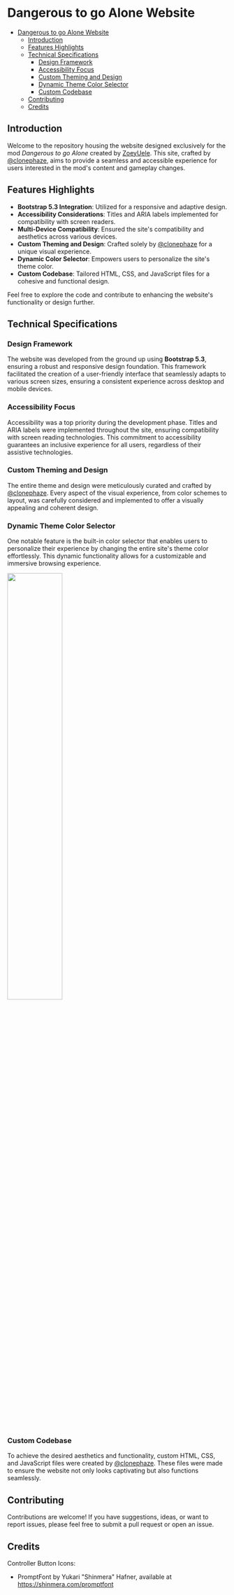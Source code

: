 # Dangerous to go Alone Website

- [Dangerous to go Alone Website](#dangerous-to-go-alone-website)
  - [Introduction](#introduction)
  - [Features Highlights](#features-highlights)
  - [Technical Specifications](#technical-specifications)
    - [Design Framework](#design-framework)
    - [Accessibility Focus](#accessibility-focus)
    - [Custom Theming and Design](#custom-theming-and-design)
    - [Dynamic Theme Color Selector](#dynamic-theme-color-selector)
    - [Custom Codebase](#custom-codebase)
  - [Contributing](#contributing)
  - [Credits](#credits)

## Introduction

Welcome to the repository housing the website designed exclusively for the mod *Dangerous to go Alone* created by [ZoeyUele](https://www.patreon.com/ZoeyEule/posts). This site, crafted by [@clonephaze](https://github.com/clonephaze), aims to provide a seamless and accessible experience for users interested in the mod's content and gameplay changes.

## Features Highlights

- **Bootstrap 5.3 Integration**: Utilized for a responsive and adaptive design.
- **Accessibility Considerations**: Titles and ARIA labels implemented for compatibility with screen readers.
- **Multi-Device Compatibility**: Ensured the site's compatibility and aesthetics across various devices.
- **Custom Theming and Design**: Crafted solely by [@clonephaze](https://github.com/clonephaze) for a unique visual experience.
- **Dynamic Color Selector**: Empowers users to personalize the site's theme color.
- **Custom Codebase**: Tailored HTML, CSS, and JavaScript files for a cohesive and functional design.

Feel free to explore the code and contribute to enhancing the website's functionality or design further.

## Technical Specifications

### Design Framework
The website was developed from the ground up using **Bootstrap 5.3**, ensuring a robust and responsive design foundation. This framework facilitated the creation of a user-friendly interface that seamlessly adapts to various screen sizes, ensuring a consistent experience across desktop and mobile devices.

### Accessibility Focus
Accessibility was a top priority during the development phase. Titles and ARIA labels were implemented throughout the site, ensuring compatibility with screen reading technologies. This commitment to accessibility guarantees an inclusive experience for all users, regardless of their assistive technologies.

### Custom Theming and Design
The entire theme and design were meticulously curated and crafted by [@clonephaze](https://github.com/clonephaze). Every aspect of the visual experience, from color schemes to layout, was carefully considered and implemented to offer a visually appealing and coherent design.

### Dynamic Theme Color Selector
One notable feature is the built-in color selector that enables users to personalize their experience by changing the entire site's theme color effortlessly. This dynamic functionality allows for a customizable and immersive browsing experience. 

<img src="SiteResources/ThemeExample.webp" style="width: 50%;">

### Custom Codebase
To achieve the desired aesthetics and functionality, custom HTML, CSS, and JavaScript files were created by [@clonephaze](https://github.com/clonephaze). These files were made to ensure the website not only looks captivating but also functions seamlessly.

## Contributing

Contributions are welcome! If you have suggestions, ideas, or want to report issues, please feel free to submit a pull request or open an issue.

## Credits
Controller Button Icons:
- PromptFont by Yukari "Shinmera" Hafner, available at https://shinmera.com/promptfont
